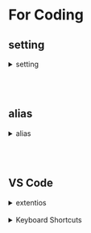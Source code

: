 # For Coding

## setting

<details>
 <summary>setting</summary>

```shell
#nvm
brew install nvm
# z
brew install z
#tree
brew install tree
# curl
brew install curl
# oh-my-zsh
sh -c "$(curl -fsSL https://raw.githubusercontent.com/robbyrussell/oh-my-zsh/master/tools/install.sh)"

# zsh plugin
cd ~/.oh-my-zsh/plugins
git clone https://github.com/zsh-users/zsh-syntax-highlighting.git
git clone https://github.com/zsh-users/zsh-autosuggestions.git

code ~/.zshrc
plugins=(git zsh-autosuggestions zsh-syntax-highlighting)
```

</details>

<br /><br />

## alias

<details>
 <summary>alias</summary>

```shell
# git alias 등록
vim ~/.gitconfig
--
[alias]
	l = log --graph --pretty=format:'%Cred%h%Creset -%C(yellow)%d%Creset %s %Cgreen(%cr) %C(bold blue)<%an>%Creset' --abbrev-commit -n5
	s = status -s
	co = checkout
	ci = commit
	br = branch
```

```shell
# command alias등록
vim ~/.commands

# git_new_branch origin/main_에서_시작할_브랜치명
git_new_branch() {
    git fetch origin main
    git checkout -b $1 origin/main
}
```

</details>

<br /><br />

## VS Code

<details>
 <summary>extentios</summary>

1. Auto Close Tag
2. Auto Import
3. Auto Rename Tag
4. Live Server
5. Highlight Matching Tag
6. HTML CSS Support
7. HTML Snippets

8. IntelliSense for CSS class names in HTML
9. Path Intellisense

10. JavaScript (ES6) code snippets
11. Reactjs code snippets

12. Community Material Theme
13. Material Icon Theme

14. ESLint
15. Prettier - Code formatter

16. TODO Highlight
17. Turbo Console Log
	
18. Jest
19. Jest Runner

</details>

<br />

<details>
 <summary>Keyboard Shortcuts</summary>

custom shortcuts          
Preferences: Open Keyboard Shortcuts JSON
	
```json
[
  {
    "key": "cmd+e",
    "command": "workbench.action.togglePanel"
  },
  {
    "key": "cmd+r",
    "command": "editor.action.triggerSuggest",
    "when": "editorHasCompletionItemProvider && textInputFocus && !editorReadonly"
  },
  {
    "key": "cmd+1",
    "command": "workbench.action.terminal.focusAtIndex1"
  },
  {
    "key": "cmd+2",
    "command": "workbench.action.terminal.focusAtIndex2"
  },
  {
    "key": "cmd+3",
    "command": "workbench.action.terminal.focusAtIndex3"
  },
  {
    "key": "cmd+4",
    "command": "workbench.action.terminal.focusAtIndex4"
  },
  {
    "key": "cmd+5",
    "command": "workbench.action.terminal.focusAtIndex5"
  },
  {
    "key": "cmd+6",
    "command": "workbench.action.terminal.focusAtIndex6"
  }
  {
    "key": "shift+cmd+r",
    "command": "extension.runJest"
  },
  {
    "key": "shift+cmd+g",
    "command": "workbench.view.scm",
    "when": "workbench.scm.active"
  },
  {
    "key": "cmd+t",
    "command": "workbench.action.terminal.new",
    "when": "terminalProcessSupported || terminalWebExtensionContributedProfile"
  },
]	
```

</details>
